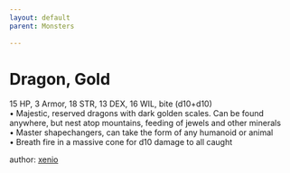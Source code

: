 ```yaml
---
layout: default
parent: Monsters 
   
--- 
```

# Dragon, Gold
15 HP, 3 Armor, 18 STR, 13 DEX, 16 WIL, bite (d10+d10)  
• Majestic, reserved dragons with dark golden scales. Can be found anywhere, but nest atop mountains, feeding of jewels and other minerals  
• Master shapechangers, can take the form of any humanoid or animal  
• Breath fire in a massive cone for d10 damage to all caught  




author: [xenio](https://xenioinabottle.blogspot.com/2021/02/classic-monsters-for-cairnito-part-1.html) 


